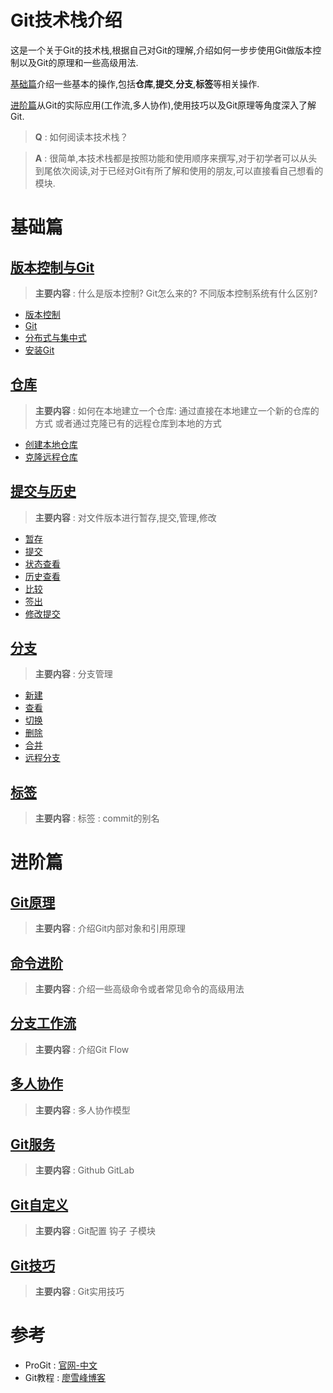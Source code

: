 # Git技术栈介绍

这是一个关于Git的技术栈,根据自己对Git的理解,介绍如何一步步使用Git做版本控制以及Git的原理和一些高级用法.

[基础篇](#基础篇)介绍一些基本的操作,包括**仓库**,**提交**,**分支**,**标签**等相关操作.

[进阶篇](#进阶篇)从Git的实际应用(工作流,多人协作),使用技巧以及Git原理等角度深入了解Git.

> **Q** : 如何阅读本技术栈？

> **A** : 很简单,本技术栈都是按照功能和使用顺序来撰写,对于初学者可以从头到尾依次阅读,对于已经对Git有所了解和使用的朋友,可以直接看自己想看的模块.

# 基础篇

## [版本控制与Git](/1.1.版本控制与Git/README.md)

> **主要内容** : 什么是版本控制?  Git怎么来的?  不同版本控制系统有什么区别?

* [版本控制](/1.1.版本控制与Git/README.md#版本控制)
* [Git](/1.1.版本控制与Git/README.md#Git)
* [分布式与集中式](/1.1.版本控制与Git/README.md#分布式与集中式)
* [安装Git](/1.1.版本控制与Git/README.md#安装Git)

## [仓库](/1.2.仓库/README.md)

> **主要内容** : 如何在本地建立一个仓库: 通过直接在本地建立一个新的仓库的方式 或者通过克隆已有的远程仓库到本地的方式

* [创建本地仓库](/1.2.仓库/README.md#创建本地仓库)
* [克隆远程仓库](/1.2.仓库/README.md#克隆远程仓库)

## [提交与历史](/1.3.提交与历史/README.md)

> **主要内容** : 对文件版本进行暂存,提交,管理,修改

* [暂存](/1.3.提交与历史/README.md#暂存)
* [提交](/1.3.提交与历史/README.md#提交)
* [状态查看](/1.3.提交与历史/README.md#状态查看)
* [历史查看](/1.3.提交与历史/README.md#历史查看)
* [比较](/1.3.提交与历史/README.md#比较)
* [签出](/1.3.提交与历史/README.md#签出)
* [修改提交](/1.3.提交与历史/README.md#修改提交)

## [分支](/1.4.分支/README.md)

> **主要内容** : 分支管理

* [新建](/1.4.分支/README.md#新建)
* [查看](/1.4.分支/README.md#查看)
* [切换](/1.4.分支/README.md#切换)
* [删除](/1.4.分支/README.md#删除)
* [合并](/1.4.分支/README.md#合并)
* [远程分支](/1.4.分支/README.md#远程分支)

## [标签](/1.5.标签/README.md)

> **主要内容**  : 标签 : commit的别名

# 进阶篇

## [Git原理](/2.0.Git原理/README.md)

> **主要内容** : 介绍Git内部对象和引用原理

## [命令进阶](/2.1.命令进阶/README.md)

> **主要内容** : 介绍一些高级命令或者常见命令的高级用法

## [分支工作流](/2.2.分支工作流/README.md)

> **主要内容** : 介绍Git Flow
 
## [多人协作](/2.3.多人协作/README.md)

> **主要内容** : 多人协作模型

## [Git服务](/2.4.Git服务/README.md)

> **主要内容** : Github GitLab

## [Git自定义](/2.5.Git自定义/README.md)

> **主要内容** : Git配置 钩子 子模块

## [Git技巧](/2.7.Git技巧/README.md)

> **主要内容** : Git实用技巧

# 参考

*  ProGit : [官网-中文](https://git-scm.com/book/zh/v2/)
*  Git教程 : [廖雪峰博客](https://www.liaoxuefeng.com/wiki/0013739516305929606dd18361248578c67b8067c8c017b000)

